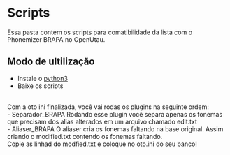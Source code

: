 # Scripts
Essa pasta contem os scripts para comatibilidade da lista com o Phonemizer BRAPA no OpenUtau.<br/>

## Modo de ultilização
- Instale o [python3](https://www.python.org/downloads/release/python-31012/)
- Baixe os scripts
<br/>
Com a oto ini finalizada, você vai rodas os plugins na seguinte ordem: <br/>
- Separador_BRAPA Rodando esse plugin você separa apenas os fonemas que precisam dos alias alterados em um arquivo chamado edit.txt <br/>
- Aliaser_BRAPA O aliaser cria os fonemas faltando na base original. Assim criando o modified.txt contendo os fonemas faltando.<br/>
Copie as linhad do modfied.txt e coloque no oto.ini do seu banco!
